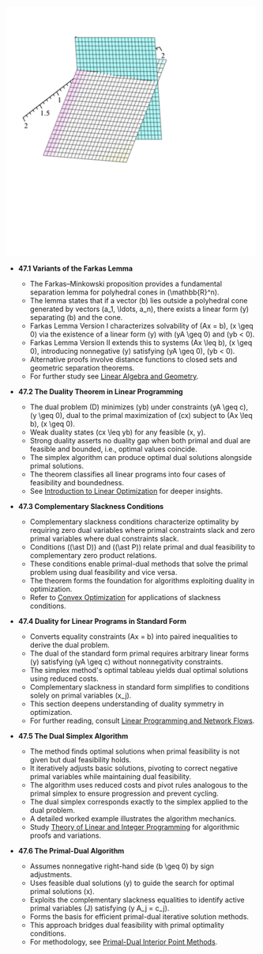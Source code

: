 ![ATD-ch47-linear-opt-duality](ATD-ch47-linear-opt-duality.best.png)

- **47.1 Variants of the Farkas Lemma**
  - The Farkas–Minkowski proposition provides a fundamental separation lemma for polyhedral cones in \(\mathbb{R}^n\).
  - The lemma states that if a vector \(b\) lies outside a polyhedral cone generated by vectors \(a_1, \ldots, a_n\), there exists a linear form \(y\) separating \(b\) and the cone.
  - Farkas Lemma Version I characterizes solvability of \(Ax = b\), \(x \geq 0\) via the existence of a linear form \(y\) with \(yA \geq 0\) and \(yb < 0\).
  - Farkas Lemma Version II extends this to systems \(Ax \leq b\), \(x \geq 0\), introducing nonnegative \(y\) satisfying \(yA \geq 0\), \(yb < 0\).
  - Alternative proofs involve distance functions to closed sets and geometric separation theorems.
  - For further study see [Linear Algebra and Geometry](https://example.org).

- **47.2 The Duality Theorem in Linear Programming**
  - The dual problem (D) minimizes \(yb\) under constraints \(yA \geq c\), \(y \geq 0\), dual to the primal maximization of \(cx\) subject to \(Ax \leq b\), \(x \geq 0\).
  - Weak duality states \(cx \leq yb\) for any feasible \(x, y\).
  - Strong duality asserts no duality gap when both primal and dual are feasible and bounded, i.e., optimal values coincide.
  - The simplex algorithm can produce optimal dual solutions alongside primal solutions.
  - The theorem classifies all linear programs into four cases of feasibility and boundedness.
  - See [Introduction to Linear Optimization](https://example.org) for deeper insights.

- **47.3 Complementary Slackness Conditions**
  - Complementary slackness conditions characterize optimality by requiring zero dual variables where primal constraints slack and zero primal variables where dual constraints slack.
  - Conditions \((\ast D)\) and \((\ast P)\) relate primal and dual feasibility to complementary zero product relations.
  - These conditions enable primal-dual methods that solve the primal problem using dual feasibility and vice versa.
  - The theorem forms the foundation for algorithms exploiting duality in optimization.
  - Refer to [Convex Optimization](https://example.org) for applications of slackness conditions.

- **47.4 Duality for Linear Programs in Standard Form**
  - Converts equality constraints \(Ax = b\) into paired inequalities to derive the dual problem.
  - The dual of the standard form primal requires arbitrary linear forms \(y\) satisfying \(yA \geq c\) without nonnegativity constraints.
  - The simplex method's optimal tableau yields dual optimal solutions using reduced costs.
  - Complementary slackness in standard form simplifies to conditions solely on primal variables \(x_j\).
  - This section deepens understanding of duality symmetry in optimization.
  - For further reading, consult [Linear Programming and Network Flows](https://example.org).

- **47.5 The Dual Simplex Algorithm**
  - The method finds optimal solutions when primal feasibility is not given but dual feasibility holds.
  - It iteratively adjusts basic solutions, pivoting to correct negative primal variables while maintaining dual feasibility.
  - The algorithm uses reduced costs and pivot rules analogous to the primal simplex to ensure progression and prevent cycling.
  - The dual simplex corresponds exactly to the simplex applied to the dual problem.
  - A detailed worked example illustrates the algorithm mechanics.
  - Study [Theory of Linear and Integer Programming](https://example.org) for algorithmic proofs and variations.

- **47.6 The Primal-Dual Algorithm**
  - Assumes nonnegative right-hand side \(b \geq 0\) by sign adjustments.
  - Uses feasible dual solutions \(y\) to guide the search for optimal primal solutions \(x\).
  - Exploits the complementary slackness equalities to identify active primal variables \(J\) satisfying \(y A_j = c_j\).
  - Forms the basis for efficient primal-dual iterative solution methods.
  - This approach bridges dual feasibility with primal optimality conditions.
  - For methodology, see [Primal-Dual Interior Point Methods](https://example.org).
